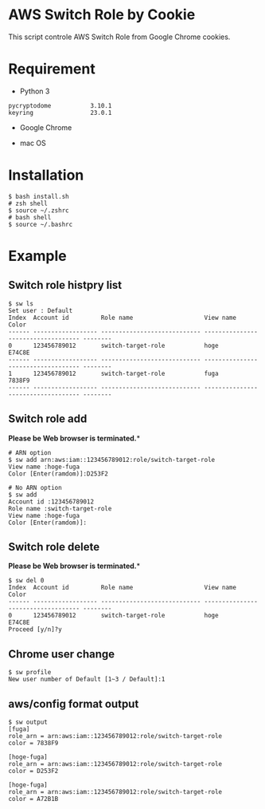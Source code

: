 # AWS Switch Role by Cookie
This script controle AWS Switch Role from Google Chrome cookies.


# Requirement

- Python 3
```
pycryptodome           3.10.1
keyring                23.0.1
```

- Google Chrome 

- mac OS 


# Installation

```shell
$ bash install.sh
# zsh shell 
$ source ~/.zshrc
# bash shell
$ source ~/.bashrc
```


# Example

## Switch role histpry list

```shell
$ sw ls
Set user : Default
Index  Account id         Role name                    View name                           Color   
------ ------------------ ---------------------------- ----------------------------------- --------
0      123456789012       switch-target-role           hoge                                E74C8E  
------ ------------------ ---------------------------- ----------------------------------- --------
1      123456789012       switch-target-role           fuga                                7838F9  
------ ------------------ ---------------------------- ----------------------------------- --------
```

## Switch role add

**Please be Web browser is terminated.***

```shell
# ARN option
$ sw add arn:aws:iam::123456789012:role/switch-target-role
View name :hoge-fuga
Color [Enter(ramdom)]:D253F2

# No ARN option
$ sw add
Account id :123456789012
Role name :switch-target-role
View name :hoge-fuga
Color [Enter(ramdom)]:

```

## Switch role delete

**Please be Web browser is terminated.***

```shell
$ sw del 0                                                
Index  Account id         Role name                    View name                           Color   
------ ------------------ ---------------------------- ----------------------------------- --------
0      123456789012       switch-target-role           hoge                                E74C8E  
Proceed [y/n]?y
```

## Chrome user change

```shell
$ sw profile        
New user number of Default [1~3 / Default]:1
```

## aws/config format output

```shell
$ sw output
[fuga]
role_arn = arn:aws:iam::123456789012:role/switch-target-role
color = 7838F9

[hoge-fuga]
role_arn = arn:aws:iam::123456789012:role/switch-target-role
color = D253F2

[hoge-fuga]
role_arn = arn:aws:iam::123456789012:role/switch-target-role
color = A72B1B

```


